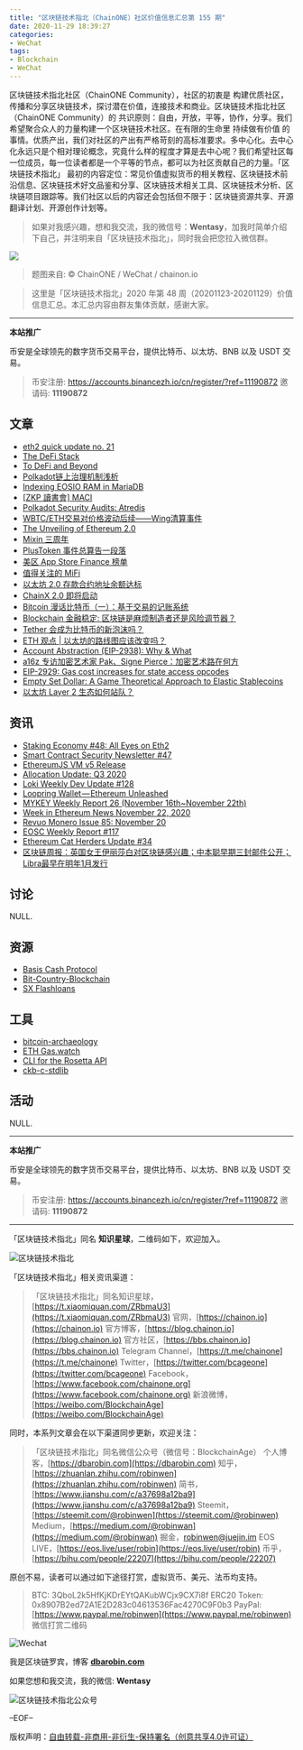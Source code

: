 ```yaml
---
title: "区块链技术指北（ChainONE）社区价值信息汇总第 155 期"
date: 2020-11-29 18:39:27
categories:
- WeChat
tags:
- Blockchain
- WeChat
---
```

区块链技术指北社区（ChainONE Community），社区的初衷是 构建优质社区，传播和分享区块链技术，探讨潜在价值，连接技术和商业。区块链技术指北社区（ChainONE Community）的 共识原则：自由，开放，平等，协作，分享。我们希望聚合众人的力量构建一个区块链技术社区。在有限的生命里 持续做有价值 的事情。优质产出，我们对社区的产出有严格苛刻的高标准要求。多中心化。去中心化永远只是个相对理论概念，究竟什么样的程度才算是去中心呢？我们希望社区每一位成员，每一位读者都是一个平等的节点，都可以为社区贡献自己的力量。「区块链技术指北」 最初的内容定位：常见价值虚拟货币的相关教程、区块链技术前沿信息、区块链技术好文品鉴和分享、区块链技术相关工具、区块链技术分析、区块链项目跟踪等。我们社区以后的内容还会包括但不限于：区块链资源共享、开源翻译计划、开源创作计划等。
<!-- more -->

> 如果对我感兴趣，想和我交流，我的微信号：**Wentasy**，加我时简单介绍下自己，并注明来自「区块链技术指北」，同时我会把您拉入微信群。

![](https://cdn.dbarobin.com/EFxCQjC.png)

> 题图来自: © ChainONE / WeChat / chainon.io

> 这里是「区块链技术指北」2020 年第 48 周（20201123-20201129）价值信息汇总。本汇总内容由群友集体贡献，感谢大家。

***

**本站推广**

币安是全球领先的数字货币交易平台，提供比特币、以太坊、BNB 以及 USDT 交易。

> 币安注册: https://accounts.binancezh.io/cn/register/?ref=11190872
> 邀请码: **11190872**

## 文章

* [eth2 quick update no. 21](https://bbs.chainon.io/d/6856)
* [The DeFi Stack](https://bbs.chainon.io/d/6861)
* [To DeFi and Beyond](https://bbs.chainon.io/d/6864)
* [Polkadot链上治理机制浅析](https://bbs.chainon.io/d/6865)
* [Indexing EOSIO RAM in MariaDB](https://bbs.chainon.io/d/6867)
* [[ZKP 讀書會] MACI](https://bbs.chainon.io/d/6869)
* [Polkadot Security Audits: Atredis](https://bbs.chainon.io/d/6870)
* [WBTC/ETH交易对价格波动后续——Wing清算事件](https://bbs.chainon.io/d/6871)
* [The Unveiling of Ethereum 2.0](https://bbs.chainon.io/d/6872)
* [Mixin 三周年](https://bbs.chainon.io/d/6874)
* [PlusToken 事件总算告一段落](https://bbs.chainon.io/d/6875)
* [美区 App Store Finance 榜单](https://bbs.chainon.io/d/6876)
* [值得关注的 MiFi](https://bbs.chainon.io/d/6877)
* [以太坊 2.0 存款合约地址余额达标](https://bbs.chainon.io/d/6878)
* [ChainX 2.0 即将启动](https://bbs.chainon.io/d/6879)
* [Bitcoin 漫话比特币（一）：基于交易的记账系统](https://bbs.chainon.io/d/6880)
* [Blockchain 金融稳定: 区块链是麻烦制造者还是风险调节器？](https://bbs.chainon.io/d/6882)
* [Tether 会成为比特币的新泡沫吗？](https://bbs.chainon.io/d/6883)
* [ETH 观点 | 以太坊的路线图应该改变吗？](https://bbs.chainon.io/d/6891)
* [Account Abstraction (EIP-2938): Why & What](https://bbs.chainon.io/d/6892)
* [a16z 专访加密艺术家 Pak、Signe Pierce：加密艺术路在何方](https://bbs.chainon.io/d/6893)
* [EIP-2929: Gas cost increases for state access opcodes ](https://bbs.chainon.io/d/6894)
* [Empty Set Dollar: A Game Theoretical Approach to Elastic Stablecoins](https://bbs.chainon.io/d/6895)
* [以太坊 Layer 2 生态如何站队？](https://bbs.chainon.io/d/6896)

## 资讯

* [Staking Economy #48: All Eyes on Eth2](https://bbs.chainon.io/d/6854)
* [Smart Contract Security Newsletter #47](https://bbs.chainon.io/d/6855)
* [EthereumJS VM v5 Release](https://bbs.chainon.io/d/6857)
* [Allocation Update: Q3 2020](https://bbs.chainon.io/d/6858)
* [Loki Weekly Dev Update #128](https://bbs.chainon.io/d/6859)
* [Loopring Wallet — Ethereum Unleashed](https://bbs.chainon.io/d/6860)
* [MYKEY Weekly Report 26 (November 16th~November 22th)](https://bbs.chainon.io/d/6862)
* [Week in Ethereum News November 22, 2020](https://bbs.chainon.io/d/6863)
* [Revuo Monero Issue 85: November 20](https://bbs.chainon.io/d/6866)
* [EOSC Weekly Report #117](https://bbs.chainon.io/d/6868)
* [Ethereum Cat Herders Update #34](https://bbs.chainon.io/d/6873)
* [区块链周报：英国女王伊丽莎白对区块链感兴趣；中本聪早期三封邮件公开；Libra最早在明年1月发行](https://bbs.chainon.io/d/6881)

## 讨论

NULL.

## 资源

* [Basis Cash Protocol](https://bbs.chainon.io/d/6885)
* [Bit-Country-Blockchain](https://bbs.chainon.io/d/6889)
* [SX Flashloans](https://bbs.chainon.io/d/6890)

## 工具

* [bitcoin-archaeology](https://bbs.chainon.io/d/6884)
* [ETH Gas.watch](https://bbs.chainon.io/d/6886)
* [CLI for the Rosetta API](https://bbs.chainon.io/d/6887)
* [ckb-c-stdlib](https://bbs.chainon.io/d/6888)

## 活动

NULL.

***

**本站推广**

币安是全球领先的数字货币交易平台，提供比特币、以太坊、BNB 以及 USDT 交易。

> 币安注册: https://accounts.binancezh.io/cn/register/?ref=11190872
> 邀请码: **11190872**

***

「区块链技术指北」同名 **知识星球**，二维码如下，欢迎加入。

![区块链技术指北](https://cdn.dbarobin.com/3YzonTR.png)

「区块链技术指北」相关资讯渠道：

> 「区块链技术指北」同名知识星球，[https://t.xiaomiquan.com/ZRbmaU3](https://t.xiaomiquan.com/ZRbmaU3)
> 官网，[https://chainon.io](https://chainon.io)
> 官方博客，[https://blog.chainon.io](https://blog.chainon.io)
> 官方社区，[https://bbs.chainon.io](https://bbs.chainon.io)
> Telegram Channel，[https://t.me/chainone](https://t.me/chainone)
> Twitter，[https://twitter.com/bcageone](https://twitter.com/bcageone)
> Facebook，[https://www.facebook.com/chainone.org](https://www.facebook.com/chainone.org)
> 新浪微博，[https://weibo.com/BlockchainAge](https://weibo.com/BlockchainAge)

同时，本系列文章会在以下渠道同步更新，欢迎关注：

> 「区块链技术指北」同名微信公众号（微信号：BlockchainAge）
> 个人博客，[https://dbarobin.com](https://dbarobin.com)
> 知乎，[https://zhuanlan.zhihu.com/robinwen](https://zhuanlan.zhihu.com/robinwen)
> 简书，[https://www.jianshu.com/c/a37698a12ba9](https://www.jianshu.com/c/a37698a12ba9)
> Steemit，[https://steemit.com/@robinwen](https://steemit.com/@robinwen)
> Medium，[https://medium.com/@robinwan](https://medium.com/@robinwan)
> 掘金，[robinwen@juejin.im](https://juejin.im/user/5673ccae60b2260ee435f89a/posts)
> EOS LIVE，[https://eos.live/user/robin](https://eos.live/user/robin)
> 币乎，[https://bihu.com/people/22207](https://bihu.com/people/22207)

原创不易，读者可以通过如下途径打赏，虚拟货币、美元、法币均支持。

> BTC: 3QboL2k5HfKjKDrEYtQAKubWCjx9CX7i8f
> ERC20 Token: 0x8907B2ed72A1E2D283c04613536Fac4270C9F0b3
> PayPal: [https://www.paypal.me/robinwen](https://www.paypal.me/robinwen)
> 微信打赏二维码

![Wechat](https://cdn.dbarobin.com/SzoNl5b.jpg)

我是区块链罗宾，博客 **[dbarobin.com](https://dbarobin.com/)**

如果您想和我交流，我的微信: **Wentasy**

![区块链技术指北公众号](https://cdn.dbarobin.com/w0wignb.png)

–EOF–

版权声明：[自由转载-非商用-非衍生-保持署名（创意共享4.0许可证）](http://creativecommons.org/licenses/by-nc-nd/4.0/deed.zh)